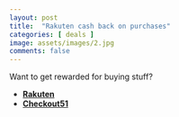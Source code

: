 ```yaml
---
layout: post
title:  "Rakuten cash back on purchases"
categories: [ deals ]
image: assets/images/2.jpg
comments: false
---
```


Want to get rewarded for buying stuff?

+ **[Rakuten](https://www.rakuten.ca/)**
+ **[Checkout51](https://www.checkout51.com//)**

